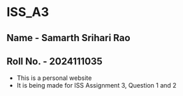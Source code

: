# ISS_A3

## Name - Samarth Srihari Rao
## Roll No. - 2024111035

- This is a personal website
- It is being made for ISS Assignment 3, Question 1 and 2
